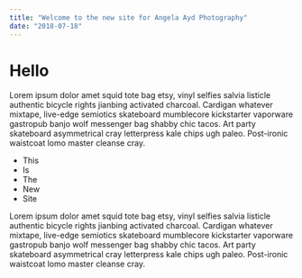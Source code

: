 ```yaml
---
title: "Welcome to the new site for Angela Ayd Photography"
date: "2018-07-18"
---
```


# Hello

Lorem ipsum dolor amet squid tote bag etsy, vinyl selfies salvia listicle authentic bicycle rights jianbing activated charcoal. Cardigan whatever mixtape, live-edge semiotics skateboard mumblecore kickstarter vaporware<!--- end ---> gastropub banjo wolf messenger bag shabby chic tacos. Art party skateboard asymmetrical cray letterpress kale chips ugh paleo. Post-ironic waistcoat lomo master cleanse cray.

* This
* Is 
* The 
* New 
* Site

Lorem ipsum dolor amet squid tote bag etsy, vinyl selfies salvia listicle authentic bicycle rights jianbing activated charcoal. Cardigan whatever mixtape, live-edge semiotics skateboard mumblecore kickstarter vaporware gastropub banjo wolf messenger bag shabby chic tacos. Art party skateboard asymmetrical cray letterpress kale chips ugh paleo. Post-ironic waistcoat lomo master cleanse cray.
